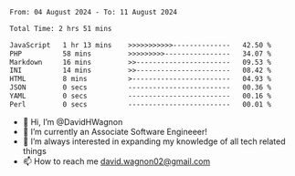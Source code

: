 <!--START_SECTION:waka-->

```txt
From: 04 August 2024 - To: 11 August 2024

Total Time: 2 hrs 51 mins

JavaScript   1 hr 13 mins    >>>>>>>>>>>--------------   42.50 %
PHP          58 mins         >>>>>>>>>----------------   34.07 %
Markdown     16 mins         >>-----------------------   09.53 %
INI          14 mins         >>-----------------------   08.42 %
HTML         8 mins          >------------------------   04.93 %
JSON         0 secs          -------------------------   00.36 %
YAML         0 secs          -------------------------   00.16 %
Perl         0 secs          -------------------------   00.01 %
```

<!--END_SECTION:waka-->

- 👋 Hi, I’m @DavidHWagnon
- 👀 I’m currently an Associate Software Engineeer!
- 🌱 I’m always interested in expanding my knowledge of all tech related things
- 📫 How to reach me david.wagnon02@gmail.com

<!---
DavidHWagnon/DavidHWagnon is a ✨ special ✨ repository because its `README.md` (this file) appears on your GitHub profile.
You can click the Preview link to take a look at your changes.
--->
